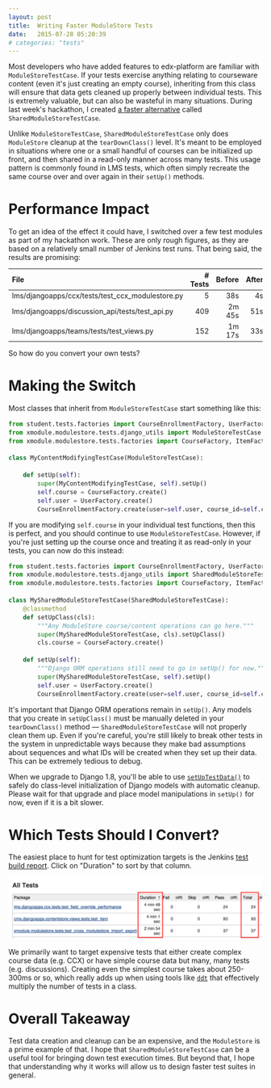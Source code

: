 ```yaml
---
layout: post
title:  Writing Faster ModuleStore Tests
date:   2015-07-28 05:20:39
# categories: "tests"
---
```


Most developers who have added features to edx-platform are familiar with
`ModuleStoreTestCase`. If your tests exercise anything relating to courseware
content (even it's just creating an empty course), inheriting from this class
will ensure that data gets cleaned up properly between individual tests. This is
extremely valuable, but can also be wasteful in many situations. During last
week's hackathon, I created [a faster alternative](https://github.com/edx/edx-platform/pull/9070)
called `SharedModuleStoreTestCase`.


Unlike `ModuleStoreTestCase`, `SharedModuleStoreTestCase` only does
`ModuleStore` cleanup at the `tearDownClass()` level. It's meant to be employed
in situations where one or a small handful of courses can be initialized up
front, and then shared in a read-only manner across many tests. This usage
pattern is commonly found in LMS tests, which often simply recreate the same
course over and over again in their `setUp()` methods.

# Performance Impact

To get an idea of the effect it could have, I switched over a few test modules
as part of my hackathon work. These are only rough figures, as they are based on
a relatively small number of Jenkins test runs. That being said, the results are
promising:

| File                                              | # Tests | Before  | After | Delta |
| :------------------------------------------------ | -------:| -------:| -----:| -----:|
| lms/djangoapps/ccx/tests/test_ccx_modulestore.py  |       5 |     38s |    4s |  -89% |
| lms/djangoapps/discussion_api/tests/test_api.py   |     409 |  2m 45s |   51s |  -69% |
| lms/djangoapps/teams/tests/test_views.py          |     152 |  1m 17s |   33s |  -57% |

So how do you convert your own tests?

# Making the Switch

Most classes that inherit from `ModuleStoreTestCase` start something like this:

```python
from student.tests.factories import CourseEnrollmentFactory, UserFactory
from xmodule.modulestore.tests.django_utils import ModuleStoreTestCase
from xmodule.modulestore.tests.factories import CourseFactory, ItemFactory

class MyContentModifyingTestCase(ModuleStoreTestCase):

    def setUp(self):
        super(MyContentModifyingTestCase, self).setUp()
        self.course = CourseFactory.create()
        self.user = UserFactory.create()
        CourseEnrollmentFactory.create(user=self.user, course_id=self.course.id)
```

If you are modifying `self.course` in your individual test functions, then
this is perfect, and you should continue to use `ModuleStoreTestCase`. However,
if you're just setting up the course once and treating it as read-only in your
tests, you can now do this instead:

```python
from student.tests.factories import CourseEnrollmentFactory, UserFactory
from xmodule.modulestore.tests.django_utils import SharedModuleStoreTestCase
from xmodule.modulestore.tests.factories import CourseFactory, ItemFactory

class MySharedModuleStoreTestCase(SharedModuleStoreTestCase):
    @classmethod
    def setUpClass(cls):
        """Any ModuleStore course/content operations can go here."""
        super(MySharedModuleStoreTestCase, cls).setUpClass()
        cls.course = CourseFactory.create()        

    def setUp(self):
        """Django ORM operations still need to go in setUp() for now."""
        super(MySharedModuleStoreTestCase, self).setUp()
        self.user = UserFactory.create()
        CourseEnrollmentFactory.create(user=self.user, course_id=self.course.id)
```

It's important that Django ORM operations remain in `setUp()`. Any models that
you create in `setUpClass()` must be manually deleted in your `tearDownClass()`
method — `SharedModuleStoreTestCase` will not properly clean them up. Even if
you're careful, you're still likely to break other tests in the system in
unpredictable ways because they make bad assumptions about sequences and what
IDs will be created when they set up their data. This can be extremely tedious
to debug.

When we upgrade to Django 1.8, you'll be able to use
[`setUpTestData()`](https://docs.djangoproject.com/en/1.8/topics/testing/tools/#django.test.TestCase.setUpTestData)
to safely do class-level initialization of Django models with automatic cleanup.
Please wait for that upgrade and place model manipulations in `setUp()` for now,
even if it is a bit slower.

# Which Tests Should I Convert?

The easiest place to hunt for test optimization targets is the Jenkins 
[test build report](https://build.testeng.edx.org/job/edx-platform-python-unittests-master/lastStableBuild/testReport/).
Click on "Duration" to sort by that column.

![Jenkins Test Report](/assets/writing-faster-modulestore-tests/which_tests.png)

We primarily want to target expensive tests that either create complex course
data (e.g. CCX) or have simple course data but many, many tests (e.g.
discussions). Creating even the simplest course takes about 250-300ms or so,
which really adds up when using tools like [`ddt`](http://ddt.readthedocs.org)
that effectively multiply the number of tests in a class.

# Overall Takeaway

Test data creation and cleanup can be an expensive, and the `ModuleStore` is a
prime example of that. I hope that `SharedModuleStoreTestCase` can be a useful
tool for bringing down test execution times. But beyond that, I hope that
understanding why it works will allow us to design faster test suites in general.
